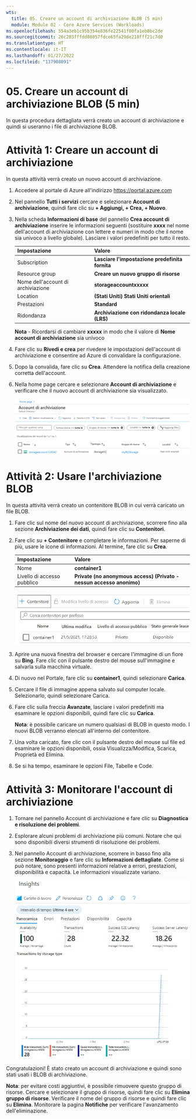 ```yaml
---
wts:
  title: 05. Creare un account di archiviazione BLOB (5 min)
  module: Module 02 - Core Azure Services (Workloads)
ms.openlocfilehash: 554a3eb1c95b354e836fe22541f00fa1eb0bc2de
ms.sourcegitcommit: 26c283fffdd08057fdce65fa29de218fff21c7d0
ms.translationtype: HT
ms.contentlocale: it-IT
ms.lasthandoff: 01/27/2022
ms.locfileid: "137908091"
---
```

# <a name="05---create-blob-storage-5-min"></a>05. Creare un account di archiviazione BLOB (5 min)

In questa procedura dettagliata verrà creato un account di archiviazione e quindi si useranno i file di archiviazione BLOB.

# <a name="task-1-create-a-storage-account"></a>Attività 1: Creare un account di archiviazione 

In questa attività verrà creato un nuovo account di archiviazione. 

1. Accedere al portale di Azure all'indirizzo <a href="https://portal.azure.com" target="_blank"><span style="color: #0066cc;" color="#0066cc">https://portal.azure.com</span></a>

2. Nel pannello **Tutti i servizi** cercare e selezionare **Account di archiviazione**, quindi fare clic su **+ Aggiungi, + Crea, + Nuovo**. 

3. Nella scheda **Informazioni di base** del pannello **Crea account di archiviazione** inserire le informazioni seguenti (sostituire **xxxx** nel nome dell'account di archiviazione con lettere e numeri in modo che il nome sia univoco a livello globale). Lasciare i valori predefiniti per tutto il resto.

    | Impostazione | Valore | 
    | --- | --- |
    | Subscription | **Lasciare l'impostazione predefinita fornita** |
    | Resource group | **Creare un nuovo gruppo di risorse** |
    | Nome dell'account di archiviazione | **storageaccountxxxxx** |
    | Location | **(Stati Uniti) Stati Uniti orientali**  |
    | Prestazioni | **Standard** |
    | Ridondanza | **Archiviazione con ridondanza locale (LRS)** |
    
    **Nota** - Ricordarsi di cambiare **xxxxx** in modo che il valore di **Nome account di archiviazione** sia univoco

5. Fare clic su **Rivedi e crea** per rivedere le impostazioni dell'account di archiviazione e consentire ad Azure di convalidare la configurazione. 

6. Dopo la convalida, fare clic su **Crea**. Attendere la notifica della creazione corretta dell'account. 

7. Nella home page cercare e selezionare **Account di archiviazione** e verificare che il nuovo account di archiviazione sia visualizzato.

    ![Screenshot del nuovo account di archiviazione creato nel portale di Azure.](../images/0401.png)

# <a name="task-2-work-with-blob-storage"></a>Attività 2: Usare l'archiviazione BLOB

In questa attività verrà creato un contenitore BLOB in cui verrà caricato un file BLOB. 

1. Fare clic sul nome del nuovo account di archiviazione, scorrere fino alla sezione **Archiviazione dei dati**, quindi fare clic su **Contenitori**.

2. Fare clic su **+ Contenitore** e completare le informazioni. Per saperne di più, usare le icone di informazioni. Al termine, fare clic su **Crea**.


    | Impostazione | Valore |
    | --- | --- |
    | Nome | **container1**  |
    | Livello di accesso pubblico| **Private (no anonymous access) (Privato - nessun accesso anonimo)** |
  

    ![Screenshot del nuovo contenitore BLOB creato nell'account di archiviazione nel portale di Azure.](../images/0402.png)

4. Aprire una nuova finestra del browser e cercare l'immagine di un fiore su **Bing**. Fare clic con il pulsante destro del mouse sull'immagine e salvarla sulla macchina virtuale. 

6. Di nuovo nel Portale, fare clic su **container1**, quindi selezionare **Carica**.

5. Cercare il file di immagine appena salvato sul computer locale. Selezionarlo, quindi selezionare Carica.

   
6. Fare clic sulla freccia **Avanzate**, lasciare i valori predefiniti ma esaminare le opzioni disponibili, quindi fare clic su **Carica**.

    **Nota**: è possibile caricare un numero qualsiasi di BLOB in questo modo. I nuovi BLOB verranno elencati all'interno del contenitore.

7. Una volta caricato, fare clic con il pulsante destro del mouse sul file ed esaminare le opzioni disponibili, ossia Visualizza/Modifica, Scarica, Proprietà ed Elimina. 

8. Se si ha tempo, esaminare le opzioni File, Tabelle e Code.

# <a name="task-3-monitor-the-storage-account"></a>Attività 3: Monitorare l'account di archiviazione

1. Tornare nel pannello Account di archiviazione e fare clic su **Diagnostica e risoluzione dei problemi**. 

2. Esplorare alcuni problemi di archiviazione più comuni. Notare che qui sono disponibili diversi strumenti di risoluzione dei problemi.

3. Nel pannello Account di archiviazione, scorrere in basso fino alla sezione **Monitoraggio** e fare clic su **Informazioni dettagliate**. Come si può notare, sono presenti informazioni relative a errori, prestazioni, disponibilità e capacità. Le informazioni visualizzate variano.

    ![Screenshot della pagina Informazioni dettagliate dell'account di archiviazione.](../images/0403.PNG)

Congratulazioni! È stato creato un account di archiviazione e quindi sono stati usati i BLOB di archiviazione.

**Nota**: per evitare costi aggiuntivi, è possibile rimuovere questo gruppo di risorse. Cercare e selezionare il gruppo di risorse, quindi fare clic su **Elimina gruppo di risorse**. Verificare il nome del gruppo di risorse e quindi fare clic su **Elimina**. Monitorare la pagina **Notifiche** per verificare l'avanzamento dell'eliminazione.
